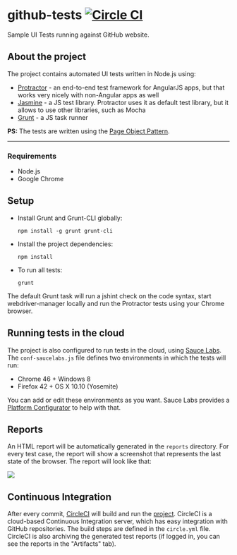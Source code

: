 # github-tests [![Circle CI](https://circleci.com/gh/stefanteixeira/github-tests.svg?style=shield)](https://circleci.com/gh/stefanteixeira/github-tests)
Sample UI Tests running against GitHub website.

## About the project

The project contains automated UI tests written in Node.js using:

  - [Protractor](https://angular.github.io/protractor/#/) - an end-to-end test framework for AngularJS apps, but that works very nicely with non-Angular apps as well
  - [Jasmine](http://jasmine.github.io/) - a JS test library. Protractor uses it as default test library, but it allows to use other libraries, such as Mocha
  - [Grunt](http://gruntjs.com/) - a JS task runner

**PS:** The tests are written using the [Page Object Pattern](http://martinfowler.com/bliki/PageObject.html).

---

### Requirements

- Node.js
- Google Chrome

## Setup

- Install Grunt and Grunt-CLI globally:

  ```npm install -g grunt grunt-cli```

- Install the project dependencies:

  ```npm install```
  
- To run all tests:

  ```grunt ```

The default Grunt task will run a jshint check on the code syntax, start webdriver-manager locally and run the Protractor tests using your Chrome browser.

## Running tests in the cloud

The project is also configured to run tests in the cloud, using [Sauce Labs](https://saucelabs.com/). The ```conf-saucelabs.js``` file defines two environments in which the tests will run:

- Chrome 46 + Windows 8
- Firefox 42 + OS X 10.10 (Yosemite)

You can add or edit these environments as you want. Sauce Labs provides a [Platform Configurator](https://docs.saucelabs.com/reference/platforms-configurator/#/) to help with that.
  
## Reports

An HTML report will be automatically generated in the ```reports``` directory. For every test case, the report will show a screenshot that represents the last state of the browser. The report will look like that:

![](http://i.imgur.com/7Dc8lMg.png)

## Continuous Integration

After every commit, [CircleCI](https://circleci.com/) will build and run the [project](https://circleci.com/gh/stefanteixeira/github-tests). CircleCI is a cloud-based Continuous Integration server, which has easy integration with GitHub repositories. The build steps are defined in the ```circle.yml``` file. CircleCI is also archiving the generated test reports (if logged in, you can see the reports in the "Artifacts" tab).




